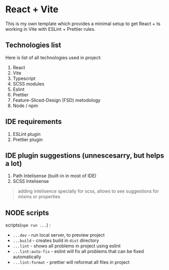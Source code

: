 # React + Vite

This is my own template which provides a minimal setup to get React + ts working in Vite with ESLint + Prettier rules.

## Technologies list

Here is list of all technologies used in project:

1. React
2. Vite
3. Typescript
4. SCSS modules
5. Eslint
6. Prettier
7. Feature-Sliced-Design (FSD) metodology
8. Node / npm

## IDE requirements

1. ESLint plugin
2. Prettier plugin

## IDE plugin suggestions (unnescesarry, but helps a lot)

1. Path Intelisense (built-in in most of IDE)
2. SCSS Intelisense 
> adding intelisence specially for scss, allows to see suggestions for mixins or properties


## NODE scripts

scripts(`npm run ...`) :

-   `...dev` - run local server, to preview project
-   `...build` - creates build in `dist` directory
-   `...lint` - shows all problems in project using eslint
-   `...lint:auto-fix` - eslint will fix all problems that can be fixed automatically
-   `...lint:format` - prettier will reformat all files in project
